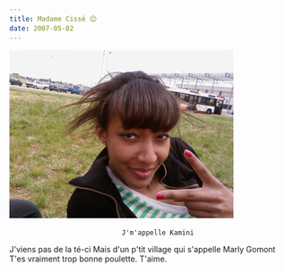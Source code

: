 ```yaml
---
title: Madame Cissé 😊
date: 2007-05-02
---
```


![une image](./img/867775945_small.jpg)


                                J'm'appelle Kamini
J'viens pas de la té-ci
Mais d'un p'tit village qui s'appelle Marly Gomont
T'es vraiment trop bonne poulette.
T'aime.
            
